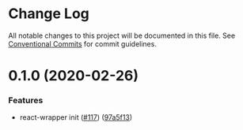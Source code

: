 # Change Log

All notable changes to this project will be documented in this file.
See [Conventional Commits](https://conventionalcommits.org) for commit guidelines.

# 0.1.0 (2020-02-26)


### Features

* react-wrapper init ([#117](https://github.com/telekom/telements/issues/117)) ([97a5f13](https://github.com/telekom/telements/commit/97a5f13664a084458d36c1f443443a690f1cd240))
